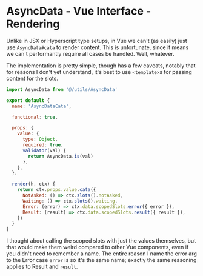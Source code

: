 AsyncData - Vue Interface - Rendering
=====================================

Unlike in JSX or Hyperscript type setups, in Vue we can't (as easily) just use `AsyncData#cata` to render content.  This is unfortunate, since it means we can't performantly require all cases be handled.  Well, whatever.

The implementation is pretty simple, though has a few caveats, notably that for reasons I don't yet understand, it's best to use `<template>`s for passing content for the slots.

```js
import AsyncData from '@/utils/AsyncData'

export default {
  name: 'AsyncDataCata',

  functional: true,

  props: {
    value: {
      type: Object,
      required: true,
      validator(val) {
        return AsyncData.is(val)
      },
    },
  },

  render(h, ctx) {
    return ctx.props.value.cata({
      NotAsked: () => ctx.slots().notAsked,
      Waiting: () => ctx.slots().waiting,
      Error: (error) => ctx.data.scopedSlots.error({ error }),
      Result: (result) => ctx.data.scopedSlots.result({ result }),
    })
  }
}
```

I thought about calling the scoped slots with just the values themselves, but that would make them weird compared to other Vue components, even if you didn't need to remember a name.  The entire reason I name the error arg to the Error case `error` is so it's the same name; exactly the same reasoning applies to Result and `result`.
